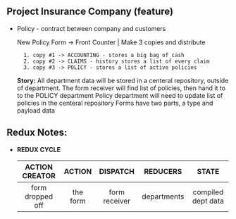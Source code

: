 ## Project Insurance Company (feature)
- Policy - contract between company and customers
     
     New Policy Form -> Front Counter | Make 3 copies and distribute

        1. copy #1 -> ACCOUNTING - stores a big bag of cash
        2. copy #2 -> CLAIMS - history stores a list of every claim
        3. copy #3 -> POLICY - stores a list of active policies

    **Story:** 
    All department data will be stored in a centeral repository, outside of department. 
    The form receiver will find list of policies, then hand it to to the POLICY department
    Policy department will need to update list of policies in the centeral repository
    Forms have two parts, a type and payload data

## Redux Notes:

- **REDUX CYCLE**

    |  ACTION CREATOR  |   ACTION  |   DISPATCH    |  REDUCERS   |      STATE         |
    |:----------------:|:---------:|:-------------:|:-----------:|:------------------:|
    | form dropped off | the form  | form receiver | departments | compiled dept data |





